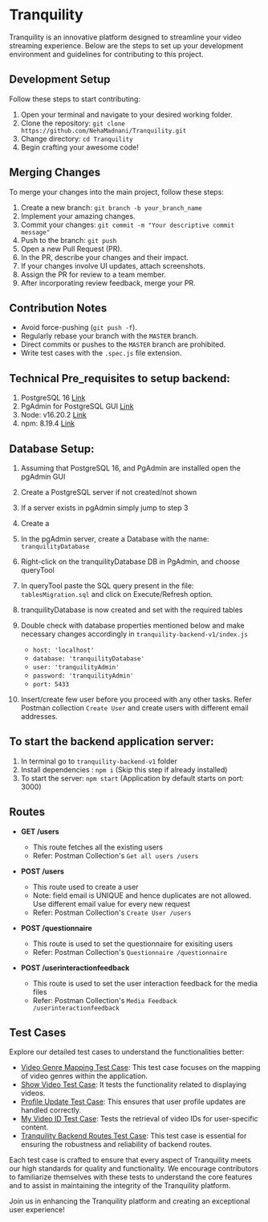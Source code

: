 # Tranquility

Tranquility is an innovative platform designed to streamline your video streaming experience. Below are the steps to set up your development environment and guidelines for contributing to this project.

## Development Setup
Follow these steps to start contributing:

1. Open your terminal and navigate to your desired working folder.
2. Clone the repository: `git clone https://github.com/NehaMadnani/Tranquility.git`
3. Change directory: `cd Tranquility`
4. Begin crafting your awesome code!

## Merging Changes
To merge your changes into the main project, follow these steps:

1. Create a new branch: `git branch -b your_branch_name`
2. Implement your amazing changes.
3. Commit your changes: `git commit -m "Your descriptive commit message"`
4. Push to the branch: `git push`
5. Open a new Pull Request (PR).
6. In the PR, describe your changes and their impact.
7. If your changes involve UI updates, attach screenshots.
8. Assign the PR for review to a team member.
9. After incorporating review feedback, merge your PR.

## Contribution Notes
- Avoid force-pushing (`git push -f`).
- Regularly rebase your branch with the `MASTER` branch.
- Direct commits or pushes to the `MASTER` branch are prohibited.
- Write test cases with the `.spec.js` file extension.

## Technical Pre_requisites to setup backend:
1. PostgreSQL 16 [Link](https://www.postgresql.org/download/)
2. PgAdmin for PostgreSQL GUI [Link](https://www.pgadmin.org/download/)
3. Node: v16.20.2 [Link](https://nodejs.org/en/blog/release/v16.20.2)
4. npm: 8.19.4 [Link](https://www.npmjs.com/package/npm/v/8.19.4)

## Database Setup:
1. Assuming that PostgreSQL 16, and PgAdmin are installed open the pgAdmin GUI
2. Create a PostgreSQL server if not created/not shown
3. If a server exists in pgAdmin simply jump to step 3
4. Create a 
5. In the pgAdmin server, create a Database with the name: `tranquilityDatabase`
6. Right-click on the tranquilityDatabase DB in PgAdmin, and choose queryTool
7. In queryTool paste the SQL query present in the file: `tablesMigration.sql` and click on Execute/Refresh option.
8. tranquilityDatabase is now created and set with the required tables
9. Double check with database properties mentioned below and make necessary changes accordingly in `tranquility-backend-v1/index.js`  
    - `host: 'localhost'`
    - `database: 'tranquilityDatabase'`
    - `user: 'tranquilityAdmin'`
    - `password: 'tranquilityAdmin'`
    - `port: 5433`
    
10. Insert/create few user before you proceed with any other tasks. Refer Postman collection `Create User` and create users with different email addresses.

## To start the backend application server:
1. In terminal go to `tranquility-backend-v1` folder 
2. Install dependencies : `npm i` (Skip this step if already installed)
3. To start the server: `npm start` (Application by default starts on port: 3000)

## Routes

- **GET  /users**
    - This route fetches all the existing users
    - Refer: Postman Collection's `Get all users /users`

- **POST  /users** 
    - This route used to create a user
    - Note: field email is UNIQUE and hence duplicates are not allowed. Use different email value for every new request
    - Refer: Postman Collection's `Create User /users`

- **POST  /questionnaire**
    - This route is used to set the questionnaire for exisiting users
    - Refer: Postman Collection's `Questionnaire /questionnaire`

- **POST  /userinteractionfeedback**
    - This route is used to set the user interaction feedback for the media files
    - Refer: Postman Collection's `Media Feedback /userinteractionfeedback`
    
## Test Cases
Explore our detailed test cases to understand the functionalities better:


- [Video Genre Mapping Test Case](https://github.com/NehaMadnani/Tranquility/blob/main/videoGenreMapping.spec.js): This test case focuses on the mapping of video genres within the application.
- [Show Video Test Case](https://github.com/NehaMadnani/Tranquility/blob/main/showVideo.spec.js): It tests the functionality related to displaying videos.
- [Profile Update Test Case](https://github.com/NehaMadnani/Tranquility/blob/main/profileUpdate.spec.js): This ensures that user profile updates are handled correctly.
- [My Video ID Test Case](https://github.com/NehaMadnani/Tranquility/blob/main/myvideoid.spec.js): Tests the retrieval of video IDs for user-specific content.
- [Tranquility Backend Routes Test Case](https://github.com/NehaMadnani/Tranquility/blob/main/tranquility-backend-v1/routes.test.js): This test case is essential for ensuring the robustness and reliability of backend routes.


Each test case is crafted to ensure that every aspect of Tranquility meets our high standards for quality and functionality. We encourage contributors to familiarize themselves with these tests to understand the core features and to assist in maintaining the integrity of the Tranquility platform.

Join us in enhancing the Tranquility platform and creating an exceptional user experience!
